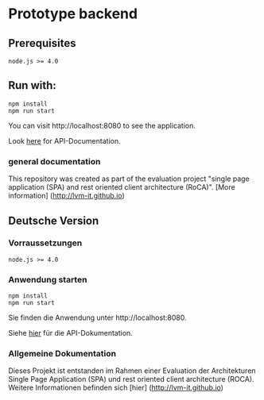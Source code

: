 # Prototype backend

## Prerequisites

```
node.js >= 4.0
```

## Run with:

```
npm install
npm run start
```
You can visit http://localhost:8080 to see the application.

Look [here](index.js#L44) for API-Documentation.

### general documentation

This repository was created as part of the evaluation project "single page application (SPA) and rest oriented client architecture (RoCA)". [More information] (http://lvm-it.github.io) 


## Deutsche Version

### Vorraussetzungen
```
node.js >= 4.0
```
### Anwendung starten

```
npm install
npm run start
```
Sie finden die Anwendung unter http://localhost:8080.

Siehe [hier](index.js#L44) für die API-Dokumentation.

### Allgemeine Dokumentation

Dieses Projekt ist entstanden im Rahmen einer Evaluation der Architekturen Single Page Application (SPA) und rest oriented client architecture (ROCA). Weitere Informationen befinden sich [hier] (http://lvm-it.github.io)



